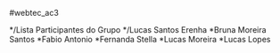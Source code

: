 #webtec_ac3

*/Lista Participantes do Grupo
*/Lucas Santos Erenha
*Bruna Moreira Santos
*Fabio Antonio
*Fernanda Stella
*Lucas Moreira
*Lucas Lopes
